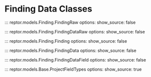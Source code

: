 # Finding Data Classes
::: reptor.models.Finding.FindingRaw
    options:
      show_source: false

::: reptor.models.Finding.FindingDataRaw
    options:
      show_source: false

::: reptor.models.Finding.Finding
    options:
      show_source: false

::: reptor.models.Finding.FindingData
    options:
      show_source: false

::: reptor.models.Finding.FindingDataField
    options:
      show_source: false

::: reptor.models.Base.ProjectFieldTypes
    options:
        show_source: true
